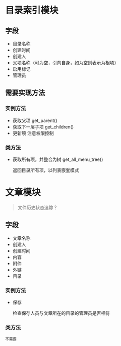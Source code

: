 # 目录索引模块
## 字段
* 目录名称
* 创建时间
* 创建人
* 父项名称（可为空，引向自身，如为空则表示为根项）
* 启用标记
* 管理员

## 需要实现方法
### 实例方法
* 获取父项 get_parent()
* 获取下一层子项 get_children()
* 更新项
注意权限控制

### 类方法
* 获取所有项，并整合为树 get_all_menu_tree()

    返回目录所有项，以列表嵌套模式

# 文章模块
> 文件历史状态追踪？
## 字段
* 文章名称
* 创建人
* 创建时间
* 内容
* 附件
* 外链
* 目录

### 实例方法
* 保存

    检查保存人员与文章所在的目录的管理员是否相符

    
### 类方法

    不需要


